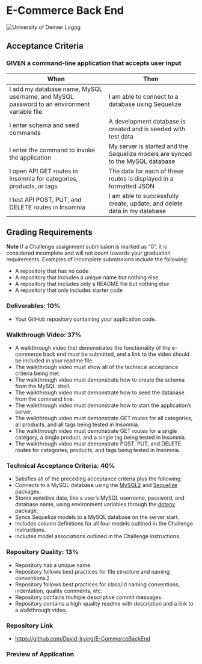 # E-Commerce Back End
![University of Denver Logog](https://d92mrp7hetgfk.cloudfront.net/images/sites/misc/denver-switchup-thumbnail-a/original.png?1560210160)
## Acceptance Criteria
### GIVEN a command-line application that accepts user input
 |When       | Then
 | --------- |--------
 |  I add my database name, MySQL username, and MySQL password to an environment variable file | I am able to connect to a database using Sequelize
 | I enter schema and seed commands | A development database is created and is seeded with test data
 | I enter the command to invoke the application | My server is started and the Sequelize models are synced to the MySQL database
 | I open API GET routes in Insomnia for categories, products, or tags | The data for each of these routes is displayed in a formatted JSON
 | I test API POST, PUT, and DELETE routes in Insomnia | I am able to successfully create, update, and delete data in my database

 ## Grading Requirements

**Note** If a Challenge assignment submission is marked as “0”, it is considered incomplete and will not count towards your graduation requirements. Examples of incomplete submissions include the following:
 * A repository that has no code
 * A repository that includes a unique name but nothing else
 * A repository that includes only a README file but nothing else
 * A repository that only includes starter code

### Deliverables: 10%
 * Your GitHub repository containing your application code.

### Walkthrough Video: 37%
 * A walkthrough video that demonstrates the functionality of the e-commerce back end must be submitted, and a link to the video should be included in your readme file.
 * The walkthrough video must show all of the technical acceptance criteria being met.
 * The walkthrough video must demonstrate how to create the schema from the MySQL shell.
 * The walkthrough video must demonstrate how to seed the database from the command line.
 * The walkthrough video must demonstrate how to start the application’s server.
 * The walkthrough video must demonstrate GET routes for all categories, all products, and all tags being tested in Insomnia.
 * The walkthrough video must demonstrate GET routes for a single category, a single product, and a single tag being tested in Insomnia.
 * The walkthrough video must demonstrate POST, PUT, and DELETE routes for categories, products, and tags being tested in Insomnia.

### Technical Acceptance Criteria: 40%
 * Satisfies all of the preceding acceptance criteria plus the following:
  * Connects to a MySQL database using the [MySQL2](https://www.npmjs.com/package/mysql) and [Sequelize](https://www.npmjs.com/package/sequelize) packages.
  * Stores sensitive data, like a user’s MySQL username, password, and database name, using environment variables through the [dotenv](https://www.npmjs.com/package/dotenv) package.
  * Syncs Sequelize models to a MySQL database on the server start.
  * Includes column definitions for all four models outlined in the Challenge instructions.
  * Includes model associations outlined in the Challenge instructions.

### Repository Quality: 13%
 * Repository has a unique name.
 * Repository follows best practices for file structure and naming conventions.]
 * Repository follows best practices for class/id naming conventions, indentation, quality comments, etc.
 * Repository contains multiple descriptive commit messages.
 * Repository contains a high-quality readme with description and a link to a walkthrough video.

### Repository Link
 * https://github.com/David-Irving/E-CommerceBackEnd

### Preview of Application


